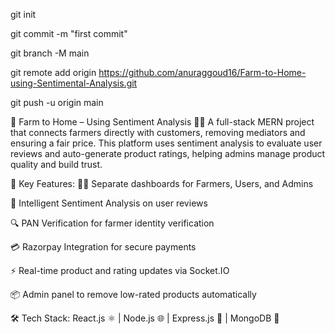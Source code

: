 git init

git commit -m "first commit"

git branch -M main

git remote add origin https://github.com/anuraggoud16/Farm-to-Home-using-Sentimental-Analysis.git

git push -u origin main

🚜 Farm to Home – Using Sentiment Analysis 🧠🌾
A full-stack MERN project that connects farmers directly with customers, removing mediators and ensuring a fair price. This platform uses sentiment analysis to evaluate user reviews and auto-generate product ratings, helping admins manage product quality and build trust.

🔑 Key Features:
👨‍🌾 Separate dashboards for Farmers, Users, and Admins

🧠 Intelligent Sentiment Analysis on user reviews

🔍 PAN Verification for farmer identity verification

💳 Razorpay Integration for secure payments

⚡ Real-time product and rating updates via Socket.IO

📦 Admin panel to remove low-rated products automatically

🛠 Tech Stack:
React.js ⚛️ | Node.js 🌐 | Express.js 🚀 | MongoDB 🍃
